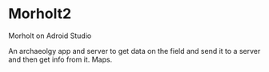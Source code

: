 # Morholt2
Morholt on Adroid Studio

An archaeolgy app and server to get data on the field and send it to a server and then get info from it. Maps. 
